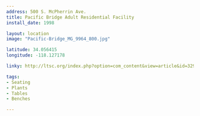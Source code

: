 ```yaml
---
address: 500 S. McPherrin Ave.
title: Pacific Bridge Adult Residential Facility 
install_date: 1998

layout: location
image: "Pacific-Bridge_MG_9964_800.jpg"

latitude: 34.056415
longitude: -118.127178

linky: http://ltsc.org/index.php?option=com_content&view=article&id=329

tags:	
- Seating
- Plants
- Tables
- Benches

---
```

